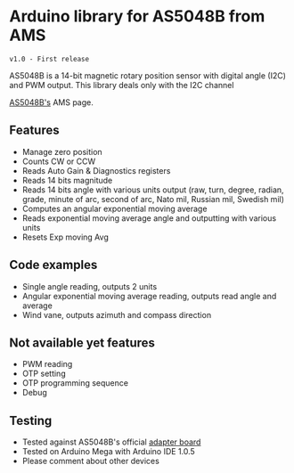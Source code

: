 Arduino library for AS5048B from AMS
==============

	v1.0 - First release

AS5048B is a 14-bit magnetic rotary position sensor with digital angle (I2C) and PWM output.
This library deals only with the I2C channel


[AS5048B's](http://www.ams.com/eng/Products/Position-Sensors/Magnetic-Rotary-Position-Sensors/AS5048B) AMS page.

## Features ##
- Manage zero position
- Counts CW or CCW
- Reads Auto Gain & Diagnostics registers
- Reads 14 bits magnitude
- Reads 14 bits angle with various units output (raw, turn, degree, radian, grade, minute of arc, second of arc, Nato mil, Russian mil, Swedish mil)
- Computes an angular exponential moving average
- Reads exponential moving average angle and outputting with various units
- Resets Exp moving Avg

## Code examples ##
- Single angle reading, outputs 2 units
- Angular exponential moving average reading, outputs read angle and average
- Wind vane, outputs azimuth and compass direction

## Not available yet features ##
- PWM reading
- OTP setting
- OTP programming sequence
- Debug

## Testing ##
- Tested against AS5048B's official [adapter board](http://www.ams.com/eng/Support/Demoboards/Position-Sensors/Rotary-Magnetic-Position-Sensors/AS5048B-Adapterboard)
- Tested on Arduino Mega with Arduino IDE 1.0.5
- Please comment about other devices

